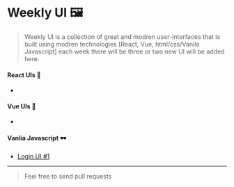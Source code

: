# Weekly UI 🖼

> Weekly UI is a collection of great and modren user-interfaces that is built using modren technologies [React, Vue, html/css/Vanila Javascript] each week there will be three or two new UI will be added here.

#### React UIs 💎

-

#### Vue UIs 👀

-

#### Vanlia Javascript 🕶

- [Login UI #1](vanila-javascript/login-ui-1/)

---

> Feel free to send pull requests

